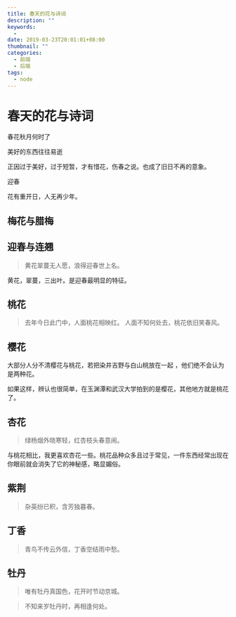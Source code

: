 ```yaml
---
title: 春天的花与诗词
description: ""
keywords:
  - 
date: 2019-03-23T20:01:01+08:00
thumbnail: ""
categories:
  - 前端
  - 后端
tags:
  - node
---
```


# 春天的花与诗词

春花秋月何时了

美好的东西往往易逝

正因过于美好，过于短暂，才有惜花，伤春之说。也成了旧日不再的意象。

迎春

花有重开日，人无再少年。

## 梅花与腊梅

> 

## 迎春与连翘

> 黄花翠蔓无人愿，浪得迎春世上名。

黄花，翠蔓，三出叶。是迎春最明显的特征。

## 桃花

> 去年今日此门中，人面桃花相映红。
> 人面不知何处去，桃花依旧笑春风。


## 樱花

大部分人分不清樱花与桃花，若把染井吉野与白山桃放在一起 ，他们绝不会认为是两种花。

如果这样，辨认也很简单，在玉渊潭和武汉大学拍到的是樱花，其他地方就是桃花了。

## 杏花

> 绿杨烟外晓寒轻，红杏枝头春意闹。

与桃花相比，我更喜欢杏花一些。桃花品种众多且过于常见，一件东西经常出现在你眼前就会消失了它的神秘感，略显媚俗。

## 紫荆

> 杂英纷已积，含芳独暮春。

## 丁香

> 青鸟不传云外信，丁香空结雨中愁。

## 牡丹

> 唯有牡丹真国色，花开时节动京城。

> 不知来岁牡丹时，再相逢何处。
